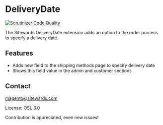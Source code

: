 DeliveryDate
============

[![Scrutinizer Code Quality](https://scrutinizer-ci.com/g/sitewards/DeliveryDate/badges/quality-score.png?b=master)](https://scrutinizer-ci.com/g/sitewards/DeliveryDate/?branch=master)

The Sitewards DeliveryDate extension adds an option to the order process to specify a delivery date.

Features
------------------
* Adds new field to the shipping methods page to specify delivery date
* Shows this field value in the admin and customer sections

Contact
------------------
magento@sitewards.com

License: OSL 3.0

Contribution is appreciated, even new issues!